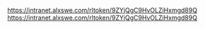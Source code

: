 https://intranet.alxswe.com/rltoken/9ZYjQgC9HvOLZiHxmgd89Q
https://intranet.alxswe.com/rltoken/9ZYjQgC9HvOLZiHxmgd89Q
